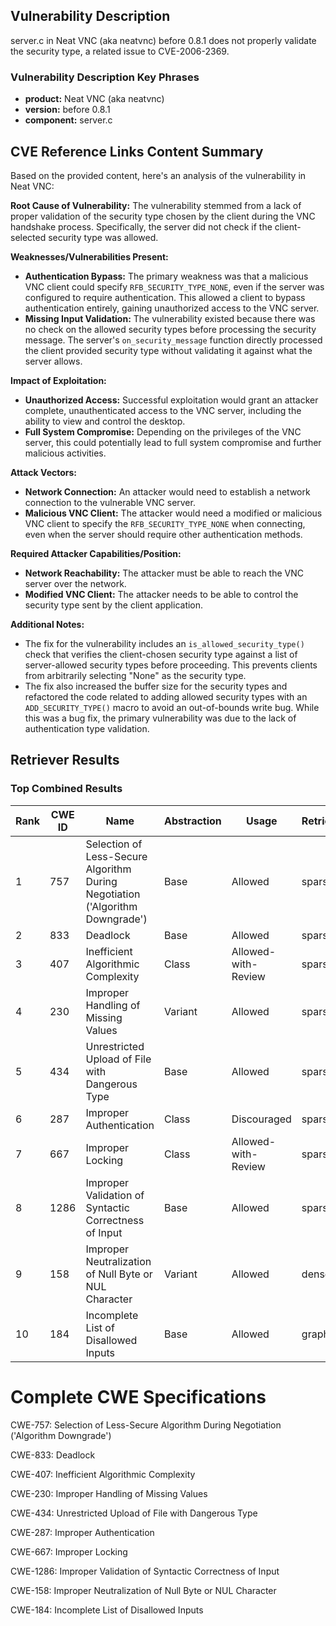 ## Vulnerability Description
server.c in Neat VNC (aka neatvnc) before 0.8.1 does not properly validate the security type, a related issue to CVE-2006-2369.

### Vulnerability Description Key Phrases
- **product:** Neat VNC (aka neatvnc)
- **version:** before 0.8.1
- **component:** server.c

## CVE Reference Links Content Summary
Based on the provided content, here's an analysis of the vulnerability in Neat VNC:

**Root Cause of Vulnerability:**
The vulnerability stemmed from a lack of proper validation of the security type chosen by the client during the VNC handshake process. Specifically, the server did not check if the client-selected security type was allowed.

**Weaknesses/Vulnerabilities Present:**
- **Authentication Bypass:** The primary weakness was that a malicious VNC client could specify `RFB_SECURITY_TYPE_NONE`, even if the server was configured to require authentication. This allowed a client to bypass authentication entirely, gaining unauthorized access to the VNC server.
- **Missing Input Validation:**  The vulnerability existed because there was no check on the allowed security types before processing the security message. The server's `on_security_message` function directly processed the client provided security type without validating it against what the server allows.

**Impact of Exploitation:**
- **Unauthorized Access:** Successful exploitation would grant an attacker complete, unauthenticated access to the VNC server, including the ability to view and control the desktop.
- **Full System Compromise:** Depending on the privileges of the VNC server, this could potentially lead to full system compromise and further malicious activities.

**Attack Vectors:**
- **Network Connection:** An attacker would need to establish a network connection to the vulnerable VNC server.
- **Malicious VNC Client:** The attacker would need a modified or malicious VNC client to specify the `RFB_SECURITY_TYPE_NONE` when connecting, even when the server should require other authentication methods.

**Required Attacker Capabilities/Position:**
- **Network Reachability:** The attacker must be able to reach the VNC server over the network.
- **Modified VNC Client:** The attacker needs to be able to control the security type sent by the client application.

**Additional Notes:**
- The fix for the vulnerability includes an `is_allowed_security_type()` check that verifies the client-chosen security type against a list of server-allowed security types before proceeding. This prevents clients from arbitrarily selecting "None" as the security type.
- The fix also increased the buffer size for the security types and refactored the code related to adding allowed security types with an `ADD_SECURITY_TYPE()` macro to avoid an out-of-bounds write bug. While this was a bug fix, the primary vulnerability was due to the lack of authentication type validation.

## Retriever Results

### Top Combined Results

| Rank | CWE ID | Name | Abstraction | Usage  | Retrievers | Individual Scores |
|------|--------|------|-------------|-------|------------|-------------------|
| 1 | 757 | Selection of Less-Secure Algorithm During Negotiation ('Algorithm Downgrade') | Base | Allowed | sparse | 0.047 |
| 2 | 833 | Deadlock | Base | Allowed | sparse | 0.042 |
| 3 | 407 | Inefficient Algorithmic Complexity | Class | Allowed-with-Review | sparse | 0.042 |
| 4 | 230 | Improper Handling of Missing Values | Variant | Allowed | sparse | 0.041 |
| 5 | 434 | Unrestricted Upload of File with Dangerous Type | Base | Allowed | sparse | 0.041 |
| 6 | 287 | Improper Authentication | Class | Discouraged | sparse | 0.040 |
| 7 | 667 | Improper Locking | Class | Allowed-with-Review | sparse | 0.040 |
| 8 | 1286 | Improper Validation of Syntactic Correctness of Input | Base | Allowed | sparse | 0.039 |
| 9 | 158 | Improper Neutralization of Null Byte or NUL Character | Variant | Allowed | dense | 0.549 |
| 10 | 184 | Incomplete List of Disallowed Inputs | Base | Allowed | graph | 0.002 |



# Complete CWE Specifications

CWE-757: Selection of Less-Secure Algorithm During Negotiation ('Algorithm Downgrade')

CWE-833: Deadlock

CWE-407: Inefficient Algorithmic Complexity

CWE-230: Improper Handling of Missing Values

CWE-434: Unrestricted Upload of File with Dangerous Type

CWE-287: Improper Authentication

CWE-667: Improper Locking

CWE-1286: Improper Validation of Syntactic Correctness of Input

CWE-158: Improper Neutralization of Null Byte or NUL Character

CWE-184: Incomplete List of Disallowed Inputs